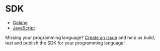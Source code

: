 # SDK

* [Golang](./sdk/go.md)
* [JavaScript](./sdk/js.md)

Missing your programming language? [Create an issue](https://github.com/ory/hydra/issues) and help us build, test and publish the SDK for your programming language!
